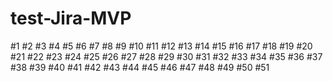 # test-Jira-MVP

#1
#2
#3
#4
#5
#6
#7
#8
#9
#10
#11
#12
#13
#14
#15
#16
#17
#18
#19
#20
#21
#22
#23
#24
#25
#26
#27
#28
#29
#30
#31
#32
#33
#34
#35
#36
#37
#38
#39
#40
#41
#42
#43
#44
#45
#46
#47
#48
#49
#50
#51
